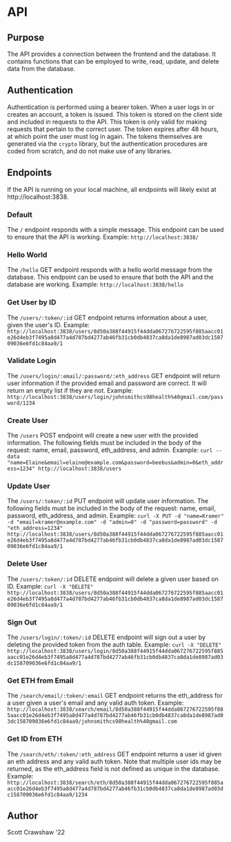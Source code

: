 # API

## Purpose
The API provides a connection between the frontend and the database. It contains functions that can be employed to write, read, update, and delete data from the database.

## Authentication
Authentication is performed using a bearer token. When a user logs in or creates an account, a token is issued. This token is stored on the client side and included in requests to the API. This token is only valid for making requests that pertain to the correct user. The token expires after 48 hours, at which point the user must log in again. The tokens themselves are generated via the `crypto` library, but the authentication procedures are coded from scratch, and do not make use of any libraries.

## Endpoints
If the API is running on your local machine, all endpoints will likely exist at http://localhost:3838.

### Default
The `/` endpoint responds with a simple message. This endpoint can be used to ensure that the API is working. Example: `http://localhost:3838/`

### Hello World
The `/hello` GET endpoint responds with a hello world message from the database. This endpoint can be used to ensure that both the API and the database are working. Example: `http://localhost:3838/hello`

### Get User by ID
The `/users/:token/:id` GET endpoint returns information about a user, given the user's ID. Example: `http://localhost:3838/users/8d50a388f44915f44dda067276722595f885aacc01e26d4eb3f7495a8d477a4d787bd4277ab46fb31cb0db4837ca8da1de8987ad03dc158709036e6fd1c84aa9/1`

### Validate Login
The `/users/login/:email/:password/:eth_address` GET endpoint will return user information if the provided email and password are correct. It will return an empty list if they are not. Example: `http://localhost:3838/users/login/johnsmithcs98health%40gmail.com/password/1234`

### Create User
The `/users` POST endpoint will create a new user with the provided information. The following fields must be included in the body of the request: name, email, password, eth_address, and admin. Example: `curl --data "name=Elaine&email=elaine@example.com&password=beebus&admin=0&eth_address=1234" http://localhost:3838/users`

### Update User
The `/users/:token/:id` PUT endpoint will update user information. The following fields must be included in the body of the request: name, email, password, eth_address, and admin. Example: `curl -X PUT -d "name=Kramer" -d "email=kramer@example.com" -d "admin=0" -d "password=password" -d "eth_address=1234" http://localhost:3838/users/8d50a388f44915f44dda067276722595f885aacc01e26d4eb3f7495a8d477a4d787bd4277ab46fb31cb0db4837ca8da1de8987ad03dc158709036e6fd1c84aa9/1`

### Delete User
The `/users/:token/:id` DELETE endpoint will delete a given user based on ID. Example: `curl -X "DELETE" http://localhost:3838/users/8d50a388f44915f44dda067276722595f885aacc01e26d4eb3f7495a8d477a4d787bd4277ab46fb31cb0db4837ca8da1de8987ad03dc158709036e6fd1c84aa9/1`

### Sign Out
The `/users/login/:token/:id` DELETE endpoint will sign out a user by deleting the provided token from the auth table. Example: `curl -X "DELETE" http://localhost:3838/users/login/8d50a388f44915f44dda067276722595f885aacc01e26d4eb3f7495a8d477a4d787bd4277ab46fb31cb0db4837ca8da1de8987ad03dc158709036e6fd1c84aa9/1`

### Get ETH from Email
The `/search/email/:token/:email` GET endpoint returns the eth_address for a user given a user's email and any valid auth token. Example: `http://localhost:3838/search/email/8d50a388f44915f44dda067276722595f885aacc01e26d4eb3f7495a8d477a4d787bd4277ab46fb31cb0db4837ca8da1de8987ad03dc158709036e6fd1c84aa9/johnsmithcs98health%40gmail.com`

### Get ID from ETH
The `/search/eth/:token/:eth_address` GET endpoint returns a user id given an eth address and any valid auth token. Note that multiple user ids may be returned, as the eth_address field is not defined as unique in the database. Example: `http://localhost:3838/search/eth/8d50a388f44915f44dda067276722595f885aacc01e26d4eb3f7495a8d477a4d787bd4277ab46fb31cb0db4837ca8da1de8987ad03dc158709036e6fd1c84aa9/1234`

## Author
Scott Crawshaw '22